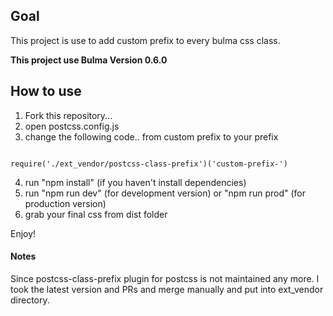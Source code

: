 ## Goal
This project is use to add custom prefix to every bulma css class.

**This project use Bulma Version 0.6.0**

## How to use
1. Fork this repository...
2. open postcss.config.js
3. change the following code.. from custom prefix to your prefix

~~~~

require('./ext_vendor/postcss-class-prefix')('custom-prefix-')

~~~~

4. run "npm install" (if you haven't install dependencies)
5. run "npm run dev" (for development version) or "npm run prod" (for production version)
6. grab your final css from dist folder

Enjoy!

#### Notes

Since postcss-class-prefix plugin for postcss is not maintained any more. I took the latest version and PRs and merge manually and put into ext_vendor directory.